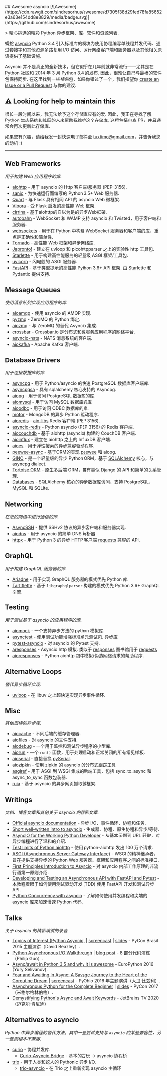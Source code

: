 <div class="github-widget" data-repo="timofurrer/awesome-asyncio"></div>
<script async src="https://pagead2.googlesyndication.com/pagead/js/adsbygoogle.js"></script><ins class="adsbygoogle" style="display:block" data-ad-client="ca-pub-6890694312814945" data-ad-slot="5473692530" data-ad-format="auto"  data-full-width-responsive="true"></ins><script>(adsbygoogle = window.adsbygoogle || []).push({});</script>
## Awesome asyncio [![Awesome](https://cdn.rawgit.com/sindresorhus/awesome/d7305f38d29fed78fa85652e3a63e154dd8e8829/media/badge.svg)](https://github.com/sindresorhus/awesome)

&gt; 精心挑选的精彩 Python 异步框架、库、软件和资源列表.

蟒蛇 [asyncio](https://docs.python.org/3/library/asyncio.html) Python 3.4 引入标准库的模块为使用协程编写单线程并发代码、通过套接字和其他资源多路复用 I/O 访问、运行网络客户端和服务器以及其他相关原语提供了基础设施.

Asyncio 并不是真正的全新技术，但它似乎在几年前就非常流行——尤其是在 Python 社区和 2014 年 3 月 Python 3.4 的发布.
因此，很难让自己与最棒的软件包保持同步.
在这里找到一些*棒的*包，如果你错过了一个，我们指望你 [create an Issue or a Pull Request](https://github.com/timofurrer/awesome-asyncio/blob/master/CONTRIBUTING.md) 与你的建议.

## ⚠️ Looking for help to maintain this

很长一段时间以来，我无法给予这个存储库应有的爱. 
因此，我正在寻找了解 Python 生态系统和社区的人来帮助我维护这个存储库. 
这将包括审查 PR，并且通常会再次更新此存储库.

如果您有兴趣，请给我发一封快速电子邮件至 tuxtimo@gmail.com，并告诉我您的动机 :)




***

## Web Frameworks

*用于构建 Web 应用程序的库.*

* [aiohttp](https://github.com/KeepSafe/aiohttp) - 用于 asyncio 的 Http 客户端/服务器 (PEP-3156).
* [sanic](https://github.com/channelcat/sanic) - 为快速运行而编写的 Python 3.5+ Web 服务器.
* [Quart](https://gitlab.com/pgjones/quart) - 与 Flask 具有相同 API 的 asyncio Web 微框架.
* [Vibora](https://github.com/vibora-io/vibora) - 受 Flask 启发的高性能 Web 框架.
* [cirrina](https://github.com/neolynx/cirrina) - 基于aiohttp的自以为是的异步Web框架.
* [autobahn](https://github.com/crossbario/autobahn-python) - WebSocket 和 WAMP 支持 asyncio 和 Twisted，用于客户端和服务器.
* [websockets](https://github.com/aaugustin/websockets/) - 用于在 Python 中构建 WebSocket 服务器和客户端的库，重点是正确性和简单性.
* [Tornado](http://www.tornadoweb.org/en/stable/) - 高性能 Web 框架和异步网络库.
* [Japronto!](https://github.com/squeaky-pl/japronto) - 建立在 uvloop 和 picohttpparser 之上的实验性 http 工具包.
* [Starlette](https://github.com/encode/starlette) - 用于构建高性能服务的轻量级 ASGI 框架/工具包.
* [uvicorn](https://github.com/encode/uvicorn) - 闪电般的 ASGI 服务器.
* [FastAPI](https://github.com/tiangolo/fastapi)  - 基于类型提示的高性能 Python 3.6+ API 框架. 由 Starlette 和 Pydantic 提供支持.

## Message Queues

*使用消息队列实现应用程序的库.*

* [aioamqp](https://github.com/Polyconseil/aioamqp) - 使用 asyncio 的 AMQP 实现.
* [pyzmq](https://github.com/zeromq/pyzmq) - ZeroMQ 的 Python 绑定.
* [aiozmq](https://github.com/aio-libs/aiozmq) - 与 ZeroMQ 的替代 Asyncio 集成.
* [crossbar](https://github.com/crossbario/crossbar) - Crossbar.io 是分布式和微服务应用程序的网络平台.
* [asyncio-nats](https://github.com/nats-io/asyncio-nats) - NATS 消息系统的客户端.
* [aiokafka](https://github.com/aio-libs/aiokafka) - Apache Kafka 客户端.

## Database Drivers

*用于连接数据库的库.*

* [asyncpg](https://github.com/MagicStack/asyncpg) - 用于 Python/asyncio 的快速 PostgreSQL 数据库客户端库.
* [asyncpgsa](https://github.com/CanopyTax/asyncpgsa) - 具有 sqlalchemy 核心支持的 Asyncpg.
* [aiopg](https://github.com/aio-libs/aiopg/) - 用于访问 PostgreSQL 数据库的库.
* [aiomysql](https://github.com/aio-libs/aiomysql) - 用于访问 MySQL 数据库的库
* [aioodbc](https://github.com/aio-libs/aioodbc) - 用于访问 ODBC 数据库的库.
* [motor](https://github.com/mongodb/motor) - MongoDB 的异步 Python 驱动程序.
* [aioredis](https://github.com/aio-libs/aioredis) - [aio-libs](https://github.com/aio-libs) Redis 客户端 (PEP 3156).
* [asyncio-redis](https://github.com/jonathanslenders/asyncio-redis) - Python asyncio (PEP 3156) 的 Redis 客户端.
* [aiocouchdb](https://github.com/aio-libs/aiocouchdb) - 基于 aiohttp (asyncio) 构建的 CouchDB 客户端.
* [aioinflux](https://github.com/plugaai/aioinflux) - 建立在 aiohttp 之上的 InfluxDB 客户端.
* [aioes](https://github.com/aio-libs/aioes) - 用于弹性搜索的异步兼容驱动程序.
* [peewee-async](https://github.com/05bit/peewee-async) - 基于ORM的实现 [peewee](https://github.com/coleifer/peewee) 和 aiopg.
* [GINO](https://github.com/fantix/gino) - 是一个轻量级的异步 Python ORM，基于 [SQLAlchemy](https://www.sqlalchemy.org/) 核心，与 [asyncpg](https://github.com/MagicStack/asyncpg) dialect.
* [Tortoise ORM](https://github.com/tortoise/tortoise-orm) - 原生多后端 ORM，带有类似 Django 的 API 和简单的关系管理.
* [Databases](https://github.com/encode/databases) - SQLAlchemy 核心的异步数据库访问，支持 PostgreSQL、MySQL 和 SQLite.

## Networking

*在您的网络中进行通信的库.*

* [AsyncSSH](https://github.com/ronf/asyncssh) - 提供 SSHv2 协议的异步客户端和服务器实现.
* [aiodns](https://github.com/saghul/aiodns) - 用于 asyncio 的简单 DNS 解析器
* [httpx](https://github.com/encode/httpx) - 用于 Python 3 的异步 HTTP 客户端 [requests](https://github.com/psf/requests) 兼容的 API.

## GraphQL

*用于构建 GraphQL 服务器的库.*

* [Ariadne](https://ariadnegraphql.org) - 用于实现 GraphQL 服务器的模式优先 Python 库.
* [Tartiflette](https://tartiflette.io/) - 基于 `libgraphqlparser` 构建的模式优先 Python 3.6+ GraphQL 引擎.

## Testing

*用于测试基于 asyncio 的应用程序的库.*

* [aiomock](https://github.com/nhumrich/aiomock/) - 一个支持异步方法的 python 模拟库.
* [asynctest](https://github.com/Martiusweb/asynctest/)  - 使用测试功能增强标准单元测试包. 异步库
* [pytest-asyncio](https://github.com/pytest-dev/pytest-asyncio) - 对 asyncio 的 Pytest 支持.
* [aresponses](https://github.com/CircleUp/aresponses)  - Asyncio http 模拟. 类似于 [responses](https://github.com/getsentry/responses) 图书馆用于 [requests](https://github.com/requests/requests)
* [aioresponses](https://github.com/pnuckowski/aioresponses) - Python aiohttp 包中模拟/伪造网络请求的帮助程序.

## Alternative Loops

*替代异步循环实现.*

* [uvloop](https://github.com/MagicStack/uvloop) - 在 libuv 之上超快速实现异步事件循环.

## Misc

*其他很棒的异步库.*

* [aiocache](https://github.com/argaen/aiocache) - 不同后端的缓存管理器.
* [aiofiles](https://github.com/Tinche/aiofiles/) - 对 asyncio 的文件支持.
* [aiodebug](https://github.com/qntln/aiodebug) - 一个用于监控和测试异步程序的小型库.
* [aiorun](https://github.com/cjrh/aiorun) - 一个 `run()` 函数，用于处理启动和正常关闭的所有常见样板.
* [aioserial](https://github.com/changyuheng/aioserial) - 直接替换 [pySerial](https://github.com/pyserial/pyserial).
* [aiozipkin](https://github.com/aio-libs/aiozipkin) - 使用 zipkin 的 asyncio 的分布式跟踪工具
* [asgiref](https://github.com/django/asgiref) - 用于 ASGI 到 WSGI 集成的后端工具，包括 sync_to_async 和 async_to_sync 函数包装器.
* [ruia](https://github.com/howie6879/ruia) - 基于 asyncio 的异步网页抓取微框架.
## Writings

*文档、博客文章和其他关于 asyncio 的精彩文章.*

* [Official asyncio documentation](https://docs.python.org/3/library/asyncio.html) - 异步 I/O、事件循环、协程和任务.
* [Short well-written intro to asyncio](http://masnun.com/2015/11/13/python-generators-coroutines-native-coroutines-and-async-await.html) - 生成器、协程、原生协程和异步/等待.
* [AsyncIO for the Working Python Developer](https://hackernoon.com/asyncio-for-the-working-python-developer-5c468e6e2e8e) - 从基本示例到 URL 获取，对异步编程进行了温和的介绍.
* [Test limits of Python aiohttp](https://pawelmhm.github.io/asyncio/python/aiohttp/2016/04/22/asyncio-aiohttp.html) - 使用 python-aiohttp 发出 100 万个请求.
* [ASGI (Asynchronous Server Gateway Interface)](https://asgi.readthedocs.io/en/latest/) - WSGI 的精神继承者，旨在提供支持异步的 Python Web 服务器、框架和应用程序之间的标准接口.
* [First Principles Introduction to Asyncio](https://hackernoon.com/a-simple-introduction-to-pythons-asyncio-595d9c9ecf8c) - 对 asyncio 内部工作原理的非流行语第一原则介绍.
* [Developing and Testing an Asynchronous API with FastAPI and Pytest](https://testdriven.io/blog/fastapi-crud/) - 本教程着眼于如何使用测试驱动开发 (TDD) 使用 FastAPI 开发和测试异步 API.
* [Python Concurrency with asyncio](https://www.manning.com/books/python-concurrency-with-asyncio) - 了解如何使用并发编程和尖端的 asyncio 库来加速慢速 Python 代码.

## Talks

*关于 asyncio 的精彩演讲的录音.*

* [Topics of Interest (Python Asyncio)](https://youtu.be/ZzfHjytDceU) | [screencast](https://youtu.be/lYe8W04ERnY) | [slides](https://speakerdeck.com/dabeaz/topics-of-interest-async) - PyCon Brasil 2015 主题演讲（David Beazley）.
* [Python Asynchronous I/O Walkthrough](https://www.youtube.com/playlist?list=PLpEcQSRWP2IjVRlTUptdD05kG-UkJynQT) | [blog post](http://pgbovine.net/python-async-io-walkthrough.htm) - 8 部分代码演练（Philip Guo）.
* [Async/await in Python 3.5 and why it is awesome](https://www.youtube.com/watch?v=m28fiN9y_r8&t=132s) - EuroPython 2016 (Yury Selivanov).
* [Fear and Awaiting in Async: A Savage Journey to the Heart of the Coroutine Dream](https://www.youtube.com/watch?v=E-1Y4kSsAFc) | [screencast](https://www.youtube.com/watch?v=Bm96RqNGbGo) - PyOhio 2016 年主题演讲（大卫·比兹利）.
* [Asynchronous Python for the Complete Beginner](https://www.youtube.com/watch?v=iG6fr81xHKA) | [slides](https://speakerdeck.com/pycon2017/miguel-grinberg-asynchronous-python-for-the-complete-beginner) - PyCon 2017（米格尔格林伯格）.
* [Demystifying Python's Async and Await Keywords](https://www.youtube.com/watch?v=F19R_M4Nay4) - JetBrains TV 2020（迈克尔·肯尼迪）

## Alternatives to asyncio

*Python 中异步编程的替代方法，其中一些尝试支持与 `asyncio` 的某些兼容性，另一些则根本不兼容.*

* [curio](https://github.com/dabeaz/curio) - 协程并发库.
  * [Curio-Asyncio Bridge](https://github.com/dabeaz/curio/issues/190) - 基本的古玩 -&gt; asyncio 协程桥
* [trio](https://github.com/python-trio/trio) - 用于人类和蛇人的 Pythonic 异步 I/O.
  * [trio-asyncio](https://github.com/python-trio/trio-asyncio) - 在 Trio 之上重新实现 asyncio 主循环
